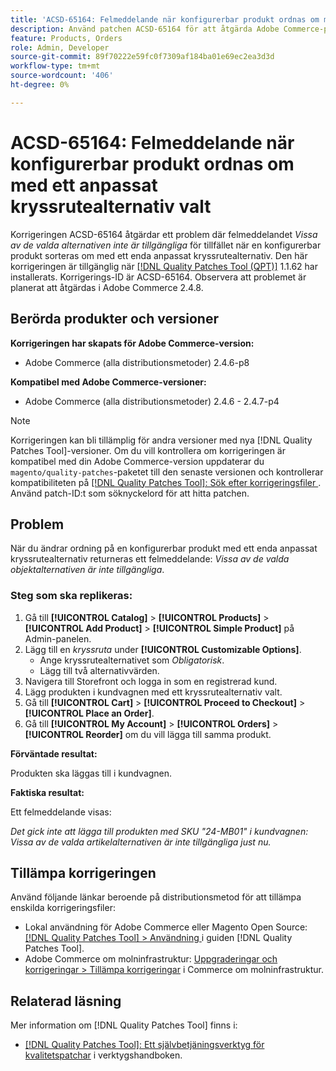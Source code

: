 ```yaml
---
title: 'ACSD-65164: Felmeddelande när konfigurerbar produkt ordnas om med ett anpassat kryssrutealternativ valt'
description: Använd patchen ACSD-65164 för att åtgärda Adobe Commerce-problemet där felmeddelandet *Vissa av de valda alternativen inte är tillgängliga* inträffar när en konfigurerbar produkt med ett enda anpassat kryssrutealternativ sorteras.
feature: Products, Orders
role: Admin, Developer
source-git-commit: 89f70222e59fc0f7309af184ba01e69ec2ea3d3d
workflow-type: tm+mt
source-wordcount: '406'
ht-degree: 0%

---
```



# ACSD-65164: Felmeddelande när konfigurerbar produkt ordnas om med ett anpassat kryssrutealternativ valt

Korrigeringen ACSD-65164 åtgärdar ett problem där felmeddelandet *Vissa av de valda alternativen inte är tillgängliga* för tillfället när en konfigurerbar produkt sorteras om med ett enda anpassat kryssrutealternativ. Den här korrigeringen är tillgänglig när [[!DNL Quality Patches Tool (QPT)]](/help/tools/quality-patches-tool/quality-patches-tool-to-self-serve-quality-patches.md) 1.1.62 har installerats. Korrigerings-ID är ACSD-65164. Observera att problemet är planerat att åtgärdas i Adobe Commerce 2.4.8.

## Berörda produkter och versioner

**Korrigeringen har skapats för Adobe Commerce-version:**

* Adobe Commerce (alla distributionsmetoder) 2.4.6-p8

**Kompatibel med Adobe Commerce-versioner:**

* Adobe Commerce (alla distributionsmetoder) 2.4.6 - 2.4.7-p4

>[!NOTE]
>
>Korrigeringen kan bli tillämplig för andra versioner med nya [!DNL Quality Patches Tool]-versioner. Om du vill kontrollera om korrigeringen är kompatibel med din Adobe Commerce-version uppdaterar du `magento/quality-patches`-paketet till den senaste versionen och kontrollerar kompatibiliteten på [[!DNL Quality Patches Tool]: Sök efter korrigeringsfiler ](https://experienceleague.adobe.com/tools/commerce-quality-patches/index.html). Använd patch-ID:t som söknyckelord för att hitta patchen.

## Problem

När du ändrar ordning på en konfigurerbar produkt med ett enda anpassat kryssrutealternativ returneras ett felmeddelande: *Vissa av de valda objektalternativen är inte tillgängliga*.

### Steg som ska replikeras:

1. Gå till **[!UICONTROL Catalog]** > **[!UICONTROL Products]** > **[!UICONTROL Add Product]** > **[!UICONTROL Simple Product]** på Admin-panelen.
1. Lägg till en *kryssruta* under **[!UICONTROL Customizable Options]**.
   * Ange kryssrutealternativet som *Obligatorisk*.
   * Lägg till två alternativvärden.
1. Navigera till Storefront och logga in som en registrerad kund.
1. Lägg produkten i kundvagnen med ett kryssrutealternativ valt.
1. Gå till **[!UICONTROL Cart]** > **[!UICONTROL Proceed to Checkout]** > **[!UICONTROL Place an Order]**.
1. Gå till **[!UICONTROL My Account]** > **[!UICONTROL Orders]** > **[!UICONTROL Reorder]** om du vill lägga till samma produkt.

**Förväntade resultat:**

Produkten ska läggas till i kundvagnen.

**Faktiska resultat:**

Ett felmeddelande visas:

*Det gick inte att lägga till produkten med SKU &quot;24-MB01&quot; i kundvagnen: Vissa av de valda artikelalternativen är inte tillgängliga just nu.*

## Tillämpa korrigeringen

Använd följande länkar beroende på distributionsmetod för att tillämpa enskilda korrigeringsfiler:

* Lokal användning för Adobe Commerce eller Magento Open Source: [[!DNL Quality Patches Tool] > Användning ](/help/tools/quality-patches-tool/usage.md) i guiden [!DNL Quality Patches Tool].
* Adobe Commerce om molninfrastruktur: [Uppgraderingar och korrigeringar > Tillämpa korrigeringar](https://experienceleague.adobe.com/docs/commerce-cloud-service/user-guide/develop/upgrade/apply-patches.html) i Commerce om molninfrastruktur.

## Relaterad läsning

Mer information om [!DNL Quality Patches Tool] finns i:

* [[!DNL Quality Patches Tool]: Ett självbetjäningsverktyg för kvalitetspatchar](/help/tools/quality-patches-tool/quality-patches-tool-to-self-serve-quality-patches.md) i verktygshandboken.
